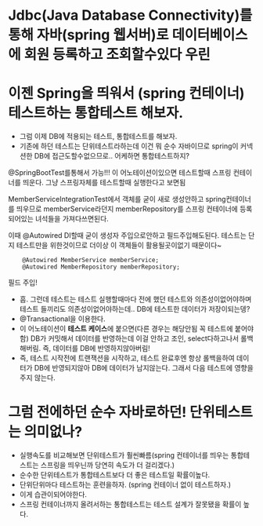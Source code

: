# Jdbc(Java Database Connectivity)를 통해 자바(spring 웹서버)로 데이터베이스에 회원 등록하고 조회할수있다 우린

# 이젠 Spring을 띄워서 (spring 컨테이너) 테스트하는 통합테스트 해보자.

- 그럼 이제 DB에 적용되는 테스트, 통합테스트를 해보자.
- 기존에 하던 테스트는 단위테스트라하는데 이건 뭐 순수 자바이므로 spring이 커넥션한 DB에 접근도할수없으므로.. 어케하면 통합테스트하지?

@SpringBootTest를통해서 가능!!!
이 어노테이션이있으면 테스트할때 스프링 컨테이너를 띄운다. 그냥 스프링자체를 테스트할때 실행한다고 보면됨

MemberServiceIntegrationTest에서 객체를 굳이 새로 생성안하고 spring컨테이너를 띄우므로 memberService라던지 memberRepository를 스프링 컨테이너에 등록되어있는 녀석들을 가져다쓰면된다.

이때 @Autowired DI할때 굳이 생성자 주입으로안하고 필드주입해도된다.
테스트는 단지 테스트만을 위한것이므로 더이상 이 객체들이 활용될곳이없기 때문이다~

```
    @Autowired MemberService memberService;
    @Autowired MemberRepository memberRepository;
```

필드 주입!

- 흠. 그런데 테스트는 테스트 실행할때마다 전에 했던 테스트와 의존성이없어야하며 테스트 들끼리도 의존성이없어야하는데.. DB에 테스트한 데이터가 저장이되는뎅?
- @Transactional을 이용한다.
- 이 어노테이션이 **테스트 케이스**에 붙으면(다른 경우는 해당안됨 꼭 테스트에 붙어야함) DB가 커밋해서 데이터를 반영하는데 이걸 안하고 조인, select다하고나서 롤백해버림. 즉, 데이터를 DB에 반영하지않아버림!
- 즉, 테스트 시작전에 트랜잭션을 시작하고, 테스트 완료후엔 항상 롤백을하여 데이터가 DB에 반영되지않아 DB에 데이터가 남지않는다. 그래서 다음 테스트에 영향을 주지 않는다.

# 그럼 전에하던 순수 자바로하던! 단위테스트는 의미없나?

- 실행속도를 비교해보면 단위테스트가 훨씬빠름(spring 컨테이너를 띄우는 통합테스트는 스프링을 띄우닌까 당연히 속도가 더 걸리겠다.)
- 순수한 단위테스트가 통합테스트보다 더 좋은 테스트일 확률이높다.
- 단위단위마다 테스트하는 훈련을하자. (spring 컨테이너 없이 테스트하자.)
- 이게 습관이되어야한다.
- 스프링 컨테이너까지 올려서하는 통합테스트는 테스트 설계가 잘못됐을 확률이 높다.
